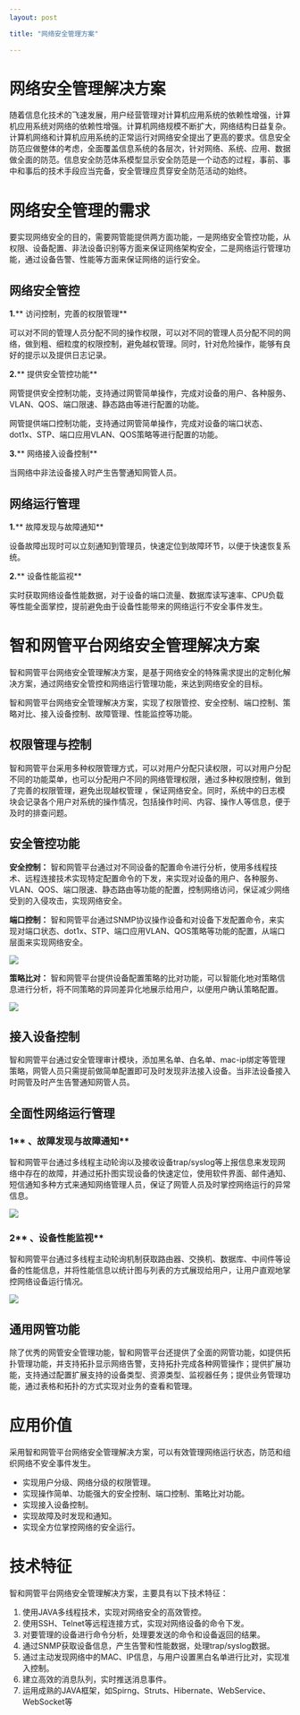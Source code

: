 ```yaml
---
layout: post

title: "网络安全管理方案"

---
```

# **网络安全管理解决方案**

随着信息化技术的飞速发展，用户经营管理对计算机应用系统的依赖性增强，计算机应用系统对网络的依赖性增强。计算机网络规模不断扩大，网络结构日益复杂。计算机网络和计算机应用系统的正常运行对网络安全提出了更高的要求。信息安全防范应做整体的考虑，全面覆盖信息系统的各层次，针对网络、系统、应用、数据做全面的防范。信息安全防范体系模型显示安全防范是一个动态的过程，事前、事中和事后的技术手段应当完备，安全管理应贯穿安全防范活动的始终。

# **网络安全管理的需求**

要实现网络安全的目的，需要网管能提供两方面功能，一是网络安全管控功能，从权限、设备配置、非法设备识别等方面来保证网络架构安全，二是网络运行管理功能，通过设备告警、性能等方面来保证网络的运行安全。

## **网络安全管控**

**1.**** 访问控制，完善的权限管理**

可以对不同的管理人员分配不同的操作权限，可以对不同的管理人员分配不同的网络，做到粗、细粒度的权限控制，避免越权管理。同时，针对危险操作，能够有良好的提示以及提供日志记录。

**2.**** 提供安全管控功能**

网管提供安全控制功能，支持通过网管简单操作，完成对设备的用户、各种服务、VLAN、QOS、端口限速、静态路由等进行配置的功能。

网管提供端口控制功能，支持通过网管简单操作，完成对设备的端口状态、dot1x、STP、端口应用VLAN、QOS策略等进行配置的功能。

**3.**** 网络接入设备控制**

当网络中非法设备接入时产生告警通知网管人员。

## **网络运行管理**

**1.**** 故障发现与故障通知**

设备故障出现时可以立刻通知到管理员，快速定位到故障环节，以便于快速恢复系统。

**2.**** 设备性能监视**

实时获取网络设备性能数据，对于设备的端口流量、数据库读写速率、CPU负载等性能全面掌控，提前避免由于设备性能带来的网络运行不安全事件发生。

# **智和网管平台网络安全管理解决方案**

智和网管平台网络安全管理解决方案，是基于网络安全的特殊需求提出的定制化解决方案，通过网络安全管控和网络运行管理功能，来达到网络安全的目标。

智和网管平台网络安全管理解决方案，实现了权限管控、安全控制、端口控制、策略对比、接入设备控制、故障管理、性能监控等功能。

## **权限管理与控制**

智和网管平台采用多种权限管理方式，可以对用户分配只读权限，可以对用户分配不同的功能菜单，也可以分配用户不同的网络管理权限，通过多种权限控制，做到了完善的权限管理，避免出现越权管理 ，保证网络安全。同时，系统中的日志模块会记录各个用户对系统的操作情况，包括操作时间、内容、操作人等信息，便于及时的排查问题。

## **安全管控功能**

**安全控制：** 智和网管平台通过对不同设备的配置命令进行分析，使用多线程技术、远程连接技术实现特定配置命令的下发，来实现对设备的用户、各种服务、VLAN、QOS、端口限速、静态路由等功能的配置，控制网络访问，保证减少网络受到的入侵攻击，实现网络安全。

**端口控制：** 智和网管平台通过SNMP协议操作设备和对设备下发配置命令，来实现对端口状态、dot1x、STP、端口应用VLAN、QOS策略等功能的配置，从端口层面来实现网络安全。


 ![](RackMultipart20211118-4-1jpe3yk_html_88bec579a692d131.jpg)


**策略比对：** 智和网管平台提供设备配置策略的比对功能，可以智能化地对策略信息进行分析，将不同策略的异同差异化地展示给用户，以便用户确认策略配置。


 ![](RackMultipart20211118-4-1jpe3yk_html_3035351878761385.jpg)


## **接入设备控制**

智和网管平台通过安全管理审计模块，添加黑名单、白名单、mac-ip绑定等管理策略，网管人员只需提前做简单配置即可及时发现非法接入设备。当非法设备接入时网管及时产生告警通知网管人员。

## **全面性网络运行管理**

### **1**** 、故障发现与故障通知**

智和网管平台通过多线程主动轮询以及接收设备trap/syslog等上报信息来发现网络中存在的故障，并通过拓扑图实现设备的快速定位，使用软件界面、邮件通知、短信通知多种方式来通知网络管理人员，保证了网管人员及时掌控网络运行的异常信息。


 ![](RackMultipart20211118-4-1jpe3yk_html_79a8e9f46965b8a1.jpg)


### **2**** 、设备性能监视**

智和网管平台通过多线程主动轮询机制获取路由器、交换机、数据库、中间件等设备的性能信息，并将性能信息以统计图与列表的方式展现给用户，让用户直观地掌控网络设备运行情况。


 ![](RackMultipart20211118-4-1jpe3yk_html_b2b622caca6e601e.jpg)


## **通用网管功能**

除了优秀的网管安全管理功能，智和网管平台还提供了全面的网管功能，如提供拓扑管理功能，并支持拓扑显示网络告警，支持拓扑完成各种网管操作；提供扩展功能，支持通过配置扩展支持的设备类型、资源类型、监视器任务；提供业务管理功能，通过表格和拓扑的方式实现对业务的查看和管理。

# **应用价值**

采用智和网管平台网络安全管理解决方案，可以有效管理网络运行状态，防范和组织网络不安全事件发生。

- 实现用户分级、网络分级的权限管理。
- 实现操作简单、功能强大的安全控制、端口控制、策略比对功能。
- 实现接入设备控制。
- 实现故障及时发现和通知。
- 实现全方位掌控网络的安全运行。

# **技术特征**

智和网管平台网络安全管理解决方案，主要具有以下技术特征：

1. 使用JAVA多线程技术，实现对网络安全的高效管控。
2. 使用SSH、Telnet等远程连接方式，实现对网络设备的命令下发。
3. 对要管理的设备进行命令分析，处理要发送的命令和设备返回的结果。
4. 通过SNMP获取设备信息，产生告警和性能数据，处理trap/syslog数据。
5. 通过主动发现网络中的MAC、IP信息，与用户设置黑白名单进行比对，实现准入控制。
6. 建立高效的消息队列，实时推送消息事件。
7. 运用成熟的JAVA框架，如Spirng、Struts、Hibernate、WebService、WebSocket等